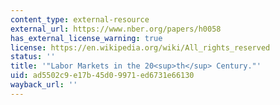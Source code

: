 ```yaml
---
content_type: external-resource
external_url: https://www.nber.org/papers/h0058
has_external_license_warning: true
license: https://en.wikipedia.org/wiki/All_rights_reserved
status: ''
title: '"Labor Markets in the 20<sup>th</sup> Century."'
uid: ad5502c9-e17b-45d0-9971-ed6731e66130
wayback_url: ''
---
```

